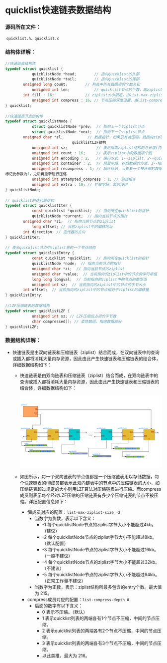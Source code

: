 # quicklist快速链表数据结构

### 源码所在文件：

​	`quicklist.h、quicklist.c`

### 结构体详解：

```c
//快速链表结构体
typedef struct quicklist {
    		quicklistNode *head;        // 指向quicklist的头部
    		quicklistNode *tail;        // 指向quicklist的尾部
   		unsigned long count;        // 列表中所有数据项的个数总和
    		unsigned int len;           // quicklist节点的个数，即ziplist的个数
   		int fill : 16;              // ziplist大小限定，由list-max-ziplist-size给定
    		unsigned int compress : 16; // 节点压缩深度设置，由list-compress-depth给定
} quicklist;

//快速链表节点结构体
typedef struct quicklistNode {
    		struct quicklistNode *prev;  // 指向上一个ziplist节点
    		struct quicklistNode *next;  // 指向下一个ziplist节点
   		unsigned char *zl;           // 数据指针，如果没有被压缩，就指向ziplist结构，反之指向
			  				  quicklistLZF结构 
    		unsigned int sz;             // 表示指向ziplist结构的总长度(内存占用长度)
    		unsigned int count : 16;     // 表示ziplist中的数据项个数
    		unsigned int encoding : 2;   // 编码方式，1--ziplist，2--quicklistLZF
    		unsigned int container : 2;  // 预留字段，存放数据的方式，1--NONE，2--ziplist
    		unsigned int recompress : 1; // 解压标记，当查看一个被压缩的数据时，需要暂时解压，
标记此参数为1，之后再重新进行压缩
    		unsigned int attempted_compress : 1; // 测试相关
    		unsigned int extra : 10; // 扩展字段，暂时没用
} quicklistNode;

// quicklist的迭代器结构
typedef struct quicklistIter {
    		const quicklist *quicklist;  // 指向所在quicklist的指针
    		quicklistNode *current;  // 指向当前节点的指针
   		unsigned char *zi;  // 指向当前节点的ziplist
    		long offset; // 当前ziplist中的偏移地址
   		int direction; // 迭代器的方向
} quicklistIter;

// 表示quicklist节点中ziplist里的一个节点结构
typedef struct quicklistEntry {
    		const quicklist *quicklist;  // 指向所在quicklist的指针
    		quicklistNode *node;  // 指向当前节点的指针
    		unsigned char *zi;  // 指向当前节点的ziplist
    		unsigned char *value;  // 当前指向的ziplist中的节点的字符串值
    		long long longval;  // 当前指向的ziplist中的节点的整型值
    		unsigned int sz;  // 当前指向的ziplist中的节点的字节大小
   		int offset;  // 当前指向的ziplist中的节点相对于ziplist的偏移量
} quicklistEntry;

//LZF压缩链表的数据结构
typedef struct quicklistLZF {
    		unsigned int sz; // LZF压缩后占用的字节数
    		char compressed[]; // 柔性数组，指向数据部分
} quicklistLZF;
```

### 数据结构详解：

- 快速链表是由双向链表和压缩链表（ziplist）结合而成，在双向链表中的查询或插入都将消耗大量内存资源，因此由此产生快速链表和压缩链表的结合体，详细数据结构如下：

  - 快速链表是由双向链表和压缩链表（ziplist）结合而成，在双向链表中的查询或插入都将消耗大量内存资源，因此由此产生快速链表和压缩链表的结合体，详细数据结构如下：

    ![](https://github.com/NiceNelg/Note/blob/master/Linux%E7%BC%96%E7%A8%8B(C%E8%AF%AD%E8%A8%80)/%E5%BC%80%E6%BA%90%E9%A1%B9%E7%9B%AE%E5%88%86%E6%9E%90/Redis/images/6.png?raw=true)

  - 如图所示，每一个双向链表的节点值都是一个压缩链表用以存储数据，每个快速链表的fill成员都表示此双向链表中的节点中的压缩链表的大小，如压缩链表超过规定的大小则用LZF算法对压缩链表进行压缩。而compress成员则表示每个经过LZF压缩的压缩链表有多少个压缩链表的节点不被压缩。详细配置信息如下：

    - fill成员对应的配置：`list-max-ziplist-size -2` 
      - 当数字为负数，表示以下含义：
        - -1 每个quicklistNode节点的ziplist字节大小不能超过4kb。（建议）
        - -2 每个quicklistNode节点的ziplist字节大小不能超过8kb。（默认配置）
        - -3 每个quicklistNode节点的ziplist字节大小不能超过16kb。（一般不建议）
        - -4 每个quicklistNode节点的ziplist字节大小不能超过32kb。（不建议）
        - -5 每个quicklistNode节点的ziplist字节大小不能超过64kb。（正常工作量不建议）
      - 当数字为正数，表示：ziplist结构所最多包含的entry个数。最大值为 215。
    - compress成员对应的配置：`list-compress-depth 0` 
      - 后面的数字有以下含义：
        - 0 表示不压缩。（默认）
        - 1 表示quicklist列表的两端各有1个节点不压缩，中间的节点压缩。
        - 2 表示quicklist列表的两端各有2个节点不压缩，中间的节点压缩。
        - 3 表示quicklist列表的两端各有3个节点不压缩，中间的节点压缩。
        - 以此类推，最大为 216。